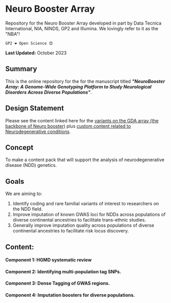 # Neuro Booster Array
Repository for the Neuro Booster Array developed in part by Data Tecnica International, NIA, NINDS, GP2 and Illumina. We lovingly refer to it as the "NBA"!

`GP2 ❤️ Open Science 😍`

**Last Updated:** October 2023

## Summary
This is the online repository for the for the manuscript titled ***"NeuroBooster Array: A Genome-Wide Genotyping Platform to Study Neurological Disorders Across Diverse Populations"***. 

## Design Statement
Please see the content linked here for the [variants on the GDA array (the backbone of Neuro booster)](https://drive.google.com/file/d/19RKjwB-HI8Cf9n3sP_gYpkg-_lusOcgK/view?usp=sharing) plus [custom content related to Neurodegenerative conditions](https://drive.google.com/file/d/1li50Oin0ctVQTFN5O9ctIKJw4i5Acisu/view?usp=sharing).

## Concept
To make a content pack that will support the analysis of neurodegenerative disease (NDD) genetics. 

## Goals
We are aiming to:  
1. Identify coding and rare familial variants of interest to researchers on the NDD field.  
2. Improve imputation of known GWAS loci for NDDs across populations of diverse continental ancestries to facilitate trans-ethnic studies.  
3. Generally improve imputation quality across populations of diverse continental ancestries to facilitate risk locus discovery.  

## Content:

#### Component 1: HGMD systematic review

#### Component 2: Identifying multi-population tag SNPs.

#### Component 3: Dense Tagging of GWAS regions.

#### Component 4: Imputation boosters for diverse populations.
